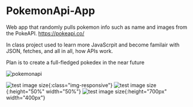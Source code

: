 # PokemonApi-App
Web app that randomly pulls pokemon info such as name and images from the PokeAPI. https://pokeapi.co/


In class project used to learn more JavaScrpit and become familair with JSON, fetches, and all in all, how APIs work.

Plan is to create a full-fledged pokedex in the near future 







![pokemonapi](/readme_images/pokemonapi.png)

![test image size](/readme_images/pokemonapi.png){:class="img-responsive"}
![test image size](/readme_images/pokemonapi.png){:height="50%" width="50%"}
![test image size](/readme_images/pokemonapi.png){:height="700px" width="400px"}

